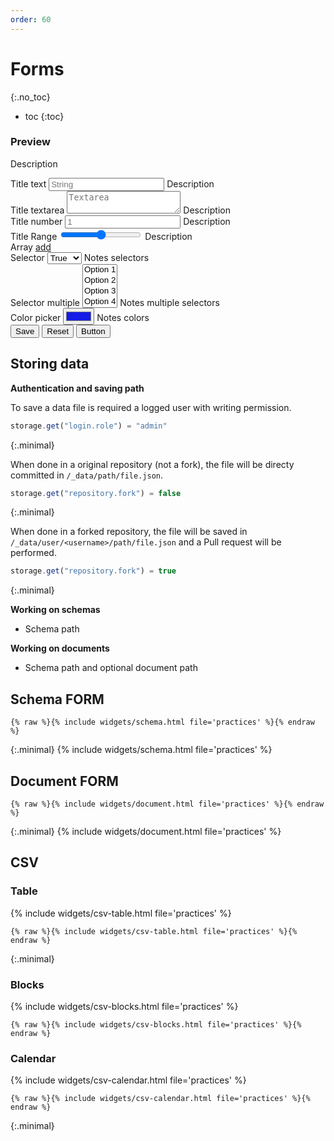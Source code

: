 ```yaml
---
order: 60
---
```


# Forms
{:.no_toc}
* toc
{:toc}

<form class="prevent-default">
  <h3>Preview</h3>
  <p>Description</p>
  <div class="grid">
    <div>
      <div data-type="text">
        <label for="string">Title text</label>
        <input type="text" name="string" placeholder="String">
        <span>Description</span>
      </div>
      <div data-type="textarea">
        <label for="textarea">Title textarea</label>
        <textarea id="textarea" name="textarea" placeholder="Textarea" data-skip-falsy="true"></textarea>
        <span>Description</span>
      </div>
      <div data-type="number">
        <label for="number">Title number</label>
        <input type="number" name="number" placeholder="1" data-value-type="number">
        <span>Description</span>
      </div>
      <div data-type="range">
        <label for="range">Title Range</label>
        <input type="range" name="range" data-value-type="number"><output name="range_output" for="range"></output>
        <span>Description</span>
      </div>
      <div data-type="array">
        <div>
          <label>Array <a href="#array" data-index="0" data-add="array" class="prevent-default">add</a></label>
        </div>
        <template>
          <div class="array-item">
            <div>
              <label for="array[]">
                array[] <a href="#array[]" title="Remove item" data-remove="array[]" data-prevent="true">Remove</a>
            </label>
            <input type="text" id="array[]" name="array[]" aria-label="array[]">
            </div>
          </div>
        </template>
      </div>
    </div>
    <div>
      <div data-type="select">
        <label for="select">Selector</label>
        <select name="select" data-value-type="boolean">
          <option value="true">True</option>
          <option value="false">False</option>
        </select>
        <span>Notes selectors</span>
      </div>
      <div data-type="select multiple">
        <label for="select">Selector multiple</label>
        <select name="select_multiple[]" multiple> 
          <option value="1">Option 1</option>
          <option value="2">Option 2</option>
          <option value="3">Option 3</option>
          <option value="4">Option 4</option>
          <option value="5">Option 5</option>
          <option value="6">Option 6</option>
        </select>
        <span>Notes multiple selectors</span>
      </div>
      <div data-type="color">
        <label for="nested[color]">Color picker</label>
        <input type="color" id="nested[color]" name="nested[color]" aria-label="color" value="#151ce6" />
        <span>Notes colors</span>
      </div>
    </div>
  </div>
  <div data-type="button">
    <input type="submit" value="Save">
    <input type="reset">
    <input type="button" value="Button">
  </div>
</form>

## Storing data

**Authentication and saving path**

To save a data file is required a logged user with writing permission.
```js
storage.get("login.role") = "admin"
```
{:.minimal}

When done in a original repository (not a fork), the file will be directy committed in `/_data/path/file.json`.
```js
storage.get("repository.fork") = false
```
{:.minimal}

When done in a forked repository, the file will be saved in `/_data/user/<username>/path/file.json` and a Pull request will be performed.
```js
storage.get("repository.fork") = true
```
{:.minimal}

**Working on schemas**

- Schema path

**Working on documents**

- Schema path and optional document path

## Schema FORM

```liquid
{% raw %}{% include widgets/schema.html file='practices' %}{% endraw %}
```
{:.minimal}
{% include widgets/schema.html file='practices' %}

## Document FORM

```liquid
{% raw %}{% include widgets/document.html file='practices' %}{% endraw %}
```
{:.minimal}
{% include widgets/document.html file='practices' %}

## CSV

### Table

{% include widgets/csv-table.html file='practices' %}

```liquid
{% raw %}{% include widgets/csv-table.html file='practices' %}{% endraw %}
```
{:.minimal}

### Blocks

{% include widgets/csv-blocks.html file='practices' %}

```liquid
{% raw %}{% include widgets/csv-blocks.html file='practices' %}{% endraw %}
```

### Calendar

{% include widgets/csv-calendar.html file='practices' %}

```liquid
{% raw %}{% include widgets/csv-calendar.html file='practices' %}{% endraw %}
```
{:.minimal}